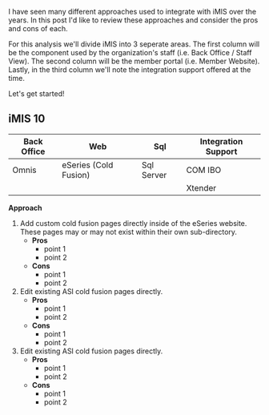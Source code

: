 I have seen many different approaches used to integrate with iMIS over the years.  In this post I'd like to review these approaches and consider the pros and cons of each.

For this analysis we'll divide iMIS into 3 seperate areas.  The first column will be the component used by the organization's staff (i.e. Back Office / Staff View).  The second column will be the member portal (i.e. Member Website).  Lastly, in the third column we'll note the integration support offered at the time.

Let's get started!
## iMIS 10

**Back Office** | **Web** | **Sql** | **Integration Support**
----------------|---------|---------|---------------
Omnis | eSeries (Cold Fusion) | Sql Server | COM IBO
&nbsp; | &nbsp; | &nbsp; |Xtender

**Approach**

1. Add custom cold fusion pages directly inside of the eSeries website.  These pages may or may not exist within their own sub-directory.
    * **Pros**
      * point 1
      * point 2
    * **Cons**
      * point 1
      * point 2
 2. Edit existing ASI cold fusion pages directly.
    * **Pros**
      * point 1
      * point 2
    * **Cons**
      * point 1
      * point 2
 2. Edit existing ASI cold fusion pages directly.
    * **Pros**
      * point 1
      * point 2
    * **Cons**
      * point 1
      * point 2

